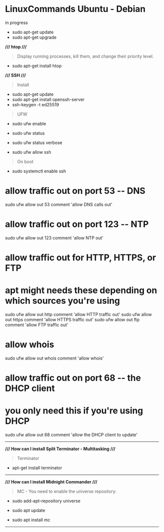# LinuxCommands Ubuntu - Debian
in progress


- sudo apt-get update
- sudo apt-get upgrade

**/// htop ///**

> Display running processes, kill them, and change their priority level. 

- sudo apt-get install htop

**/// SSH ///**

> Install

- sudo apt-get update
- sudo apt-get install openssh-server
- ssh-keygen -t ed25519

> UFW

- sudo ufw enable
- sudo ufw status
- sudo ufw status verbose

- sudo ufw allow ssh

> On boot

- sudo systemctl enable ssh
 
# allow traffic out on port 53 -- DNS
sudo ufw allow out 53 comment 'allow DNS calls out'

# allow traffic out on port 123 -- NTP
sudo ufw allow out 123 comment 'allow NTP out'

# allow traffic out for HTTP, HTTPS, or FTP
# apt might needs these depending on which sources you're using
sudo ufw allow out http comment 'allow HTTP traffic out'
sudo ufw allow out https comment 'allow HTTPS traffic out'
sudo ufw allow out ftp comment 'allow FTP traffic out'

# allow whois
sudo ufw allow out whois comment 'allow whois'

# allow traffic out on port 68 -- the DHCP client
# you only need this if you're using DHCP
sudo ufw allow out 68 comment 'allow the DHCP client to update'

-----------------------------------------------------------

**/// How can I install Split Terminator - Multitasking ///**

> Terminator

- apt-get install terminator

-----------------------------------------------------------


**/// How can I install Midnight Commander  ///**

> MC - You need to enable the universe repository:

- sudo add-apt-repository universe

- sudo apt update

- sudo apt install mc

-----------------------------------------------------------
